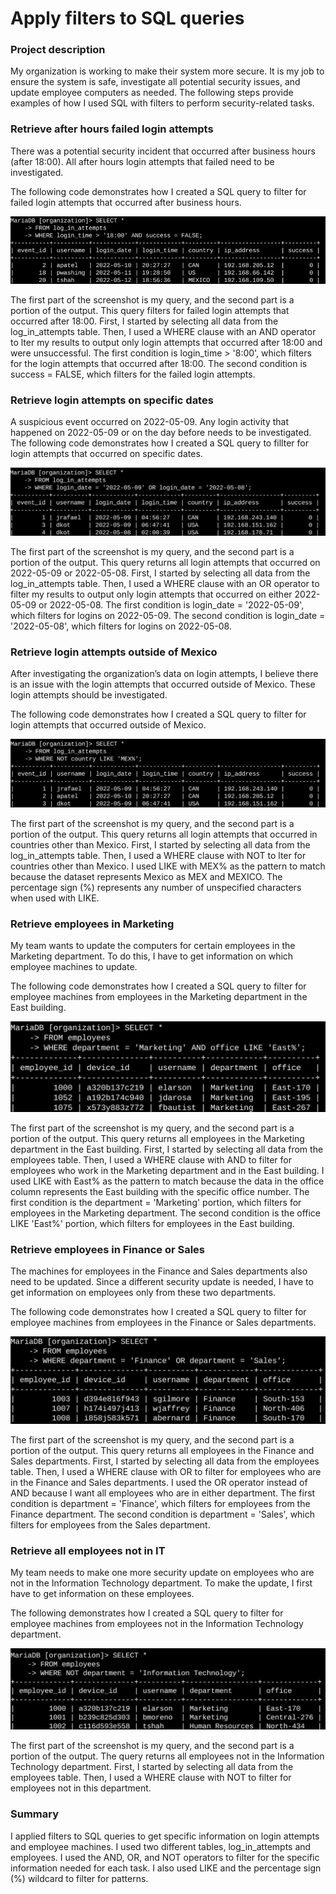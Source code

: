
[//]: # (https://docs.google.com/document/d/1wAmmpnDTTkRyVgl2_hf1psB92MjQdVTXaYVZ_w5x5GI/edit?tab=t.0#heading=h.adnh333husy)

# Apply filters to SQL queries

### Project description
My organization is working to make their system more secure. It is my job to ensure the system
is safe, investigate all potential security issues, and update employee computers as needed.
The following steps provide examples of how I used SQL with filters to perform security-related
tasks.

### Retrieve after hours failed login attempts

There was a potential security incident that occurred after business hours (after 18:00). All 
after hours login attempts that failed need to be investigated.

The following code demonstrates how I created a SQL query to filter for failed login attempts
that occurred after business hours.

![](./sql_1.png)

The first part of the screenshot is my query, and the second part is a portion of the output. This
query filters for failed login attempts that occurred after 18:00. First, I started by selecting all
data from the log_in_attempts table. Then, I used a WHERE clause with an AND operator to
lter my results to output only login attempts that occurred after 18:00 and were unsuccessful.
The first condition is login_time > '8:00', which filters for the login attempts that
occurred after 18:00. The second condition is success = FALSE, which filters for the failed
login attempts.

### Retrieve login attempts on specific dates

A suspicious event occurred on 2022-05-09. Any login activity that happened on 2022-05-09
or on the day before needs to be investigated.
The following code demonstrates how I created a SQL query to fillter for login attempts that
occurred on specific dates.

![](./sql_2.png)

The first part of the screenshot is my query, and the second part is a portion of the output. This
query returns all login attempts that occurred on 2022-05-09 or 2022-05-08. First, I started by
selecting all data from the log_in_attempts table. Then, I used a WHERE clause with an OR
operator to filter my results to output only login attempts that occurred on either 2022-05-09
or 2022-05-08. The first condition is login_date = '2022-05-09', which filters for logins
on 2022-05-09. The second condition is login_date = '2022-05-08', which filters for
logins on 2022-05-08.

### Retrieve login attempts outside of Mexico

After investigating the organization’s data on login attempts, I believe there is an issue with the
login attempts that occurred outside of Mexico. These login attempts should be investigated.

The following code demonstrates how I created a SQL query to filter for login attempts that
occurred outside of Mexico.

![](./sql_3.png)

The first part of the screenshot is my query, and the second part is a portion of the output. This
query returns all login attempts that occurred in countries other than Mexico. First, I started by
selecting all data from the log_in_attempts table. Then, I used a WHERE clause with NOT to
lter for countries other than Mexico. I used LIKE with MEX% as the pattern to match because
the dataset represents Mexico as MEX and MEXICO. The percentage sign (%) represents any
number of unspecified characters when used with LIKE.

### Retrieve employees in Marketing

My team wants to update the computers for certain employees in the Marketing department.
To do this, I have to get information on which employee machines to update.

The following code demonstrates how I created a SQL query to filter for employee machines
from employees in the Marketing department in the East building.

![](./sql_4.png)

The first part of the screenshot is my query, and the second part is a portion of the output. This
query returns all employees in the Marketing department in the East building. First, I started by
selecting all data from the employees table. Then, I used a WHERE clause with AND to filter for
employees who work in the Marketing department and in the East building. I used LIKE with
East% as the pattern to match because the data in the office column represents the East
building with the specific office number. The first condition is the department =
'Marketing' portion, which filters for employees in the Marketing department. The second
condition is the office LIKE 'East%' portion, which filters for employees in the East
building.

### Retrieve employees in Finance or Sales

The machines for employees in the Finance and Sales departments also need to be updated.
Since a different security update is needed, I have to get information on employees only from
these two departments.

The following code demonstrates how I created a SQL query to filter for employee machines
from employees in the Finance or Sales departments.

![](./sql_5.png)

The first part of the screenshot is my query, and the second part is a portion of the output. This
query returns all employees in the Finance and Sales departments. First, I started by selecting
all data from the employees table. Then, I used a WHERE clause with OR to filter for employees
who are in the Finance and Sales departments. I used the OR operator instead of AND because I
want all employees who are in either department. The first condition is department =
'Finance', which filters for employees from the Finance department. The second condition is
department = 'Sales', which filters for employees from the Sales department.

### Retrieve all employees not in IT
My team needs to make one more security update on employees who are not in the
Information Technology department. To make the update, I first have to get information on
these employees.

The following demonstrates how I created a SQL query to filter for employee machines from
employees not in the Information Technology department.

![](./sql_6.png)

The first part of the screenshot is my query, and the second part is a portion of the output. The
query returns all employees not in the Information Technology department. First, I started by
selecting all data from the employees table. Then, I used a WHERE clause with NOT to filter for
employees not in this department.

### Summary
I applied filters to SQL queries to get specific information on login attempts and employee
machines. I used two different tables, log_in_attempts and employees. I used the AND,
OR, and NOT operators to filter for the specific information needed for each task. I also used
LIKE and the percentage sign (%) wildcard to filter for patterns.